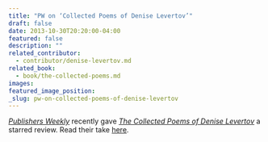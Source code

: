 ```yaml
---
title: "PW on ‘Collected Poems of Denise Levertov’"
draft: false
date: 2013-10-30T20:20:00-04:00
featured: false
description: ""
related_contributor:
  - contributor/denise-levertov.md
related_book:
  - book/the-collected-poems.md
images:
featured_image_position: 
_slug: pw-on-collected-poems-of-denise-levertov
---
```


[_Publishers Weekly_](http://www.publishersweekly.com/978-0-8112-2173-3) recently gave [_The Collected Poems of Denise Levertov_](http://ndbooks.com/book/the-collected-poems) a starred review. Read their take [here](http://www.publishersweekly.com/978-0-8112-2173-3). 

